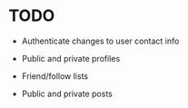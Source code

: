 # TODO

* Authenticate changes to user contact info

* Public and private profiles

* Friend/follow lists

* Public and private posts